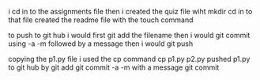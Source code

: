 i cd in to the assignments file 
then i created the quiz file wiht mkdir 
cd in to that file 
created the readme file with the touch command 

to push to git hub 
i would first git add the filename 
then i would git commit using -a -m followed by a message
then i would git push

copying the p1.py file 
i used the cp command 
cp p1.py p2.py
pushed p1.py to git hub by git add 
git commit -a -m with a message 
git commit 

